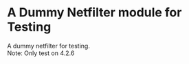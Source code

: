 A Dummy Netfilter module for Testing
========
A dummy netfilter for testing.<br>
Note: Only test on 4.2.6
